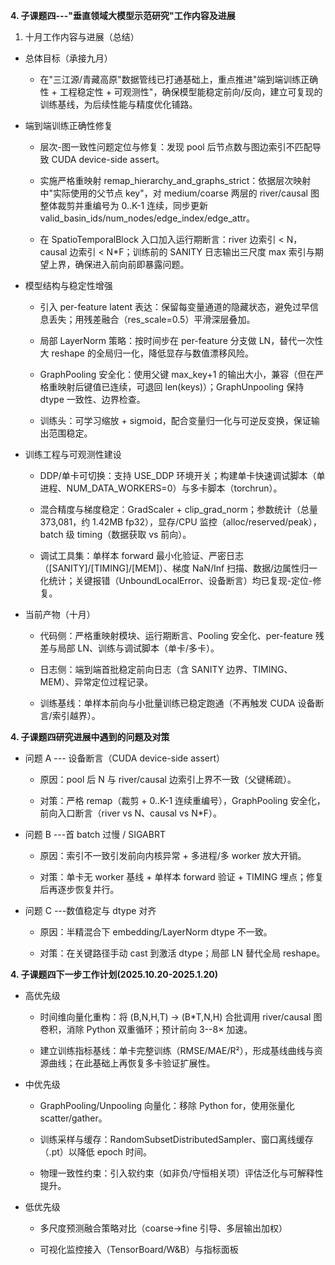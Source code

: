 **4. 子课题四---"垂直领域大模型示范研究"工作内容及进展**

1.  十月工作内容与进展（总结）

- 总体目标（承接九月）

  - 在"三江源/青藏高原"数据管线已打通基础上，重点推进"端到端训练正确性 +
    工程稳定性 +
    可观测性"，确保模型能稳定前向/反向，建立可复现的训练基线，为后续性能与精度优化铺路。

- 端到端训练正确性修复

  - 层次-图一致性问题定位与修复：发现 pool 后节点数与图边索引不匹配导致
    CUDA device-side assert。

  - 实施严格重映射
    remap_hierarchy_and_graphs_strict：依据层次映射中"实际使用的父节点
    key"，对 medium/coarse 两层的 river/causal 图整体裁剪并重编号为
    0..K-1 连续，同步更新
    valid_basin_ids/num_nodes/edge_index/edge_attr。

  - 在 SpatioTemporalBlock 入口加入运行期断言：river 边索引 \< N，causal
    边索引 \< N\*F；训练前的 SANITY 日志输出三尺度 max
    索引与期望上界，确保进入前向前即暴露问题。

- 模型结构与稳定性增强

  - 引入 per-feature latent
    表达：保留每变量通道的隐藏状态，避免过早信息丢失；用残差融合（res_scale=0.5）平滑深层叠加。

  - 局部 LayerNorm 策略：按时间步在 per-feature 分支做 LN，替代一次性大
    reshape 的全局归一化，降低显存与数值漂移风险。

  - GraphPooling 安全化：使用父键 max_key+1
    的输出大小，兼容（但在严格重映射后键值已连续，可退回
    len(keys)）；GraphUnpooling 保持 dtype 一致性、边界检查。

  - 训练头：可学习缩放 +
    sigmoid，配合变量归一化与可逆反变换，保证输出范围稳定。

- 训练工程与可观测性建设

  - DDP/单卡可切换：支持 USE_DDP
    环境开关；构建单卡快速调试脚本（单进程、NUM_DATA_WORKERS=0）与多卡脚本（torchrun）。

  - 混合精度与梯度稳定：GradScaler + clip_grad_norm；参数统计（总量
    373,081，约 1.42MB fp32），显存/CPU
    监控（alloc/reserved/peak），batch 级 timing（数据获取 vs 前向）。

  - 调试工具集：单样本 forward
    最小化验证、严密日志（\[SANITY\]/\[TIMING\]/\[MEM\]）、梯度 NaN/Inf
    扫描、数据/边属性归一化统计；关键报错（UnboundLocalError、设备断言）均已复现-定位-修复。

- 当前产物（十月）

  - 代码侧：严格重映射模块、运行期断言、Pooling 安全化、per-feature
    残差与局部 LN、训练与调试脚本（单卡/多卡）。

  - 日志侧：端到端首批稳定前向日志（含 SANITY
    边界、TIMING、MEM）、异常定位过程记录。

  - 训练基线：单样本前向与小批量训练已稳定跑通（不再触发 CUDA
    设备断言/索引越界）。

**4. 子课题四研究进展中遇到的问题及对策**

- 问题 A --- 设备断言（CUDA device-side assert）

  - 原因：pool 后 N 与 river/causal 边索引上界不一致（父键稀疏）。

  - 对策：严格 remap（裁剪 + 0..K-1 连续重编号），GraphPooling
    安全化，前向入口断言（river vs N、causal vs N\*F）。

- 问题 B ---首 batch 过慢 / SIGABRT

  - 原因：索引不一致引发前向内核异常 + 多进程/多 worker 放大开销。

  - 对策：单卡无 worker 基线 + 单样本 forward 验证 + TIMING
    埋点；修复后再逐步恢复并行。

- 问题 C ---数值稳定与 dtype 对齐

  - 原因：半精混合下 embedding/LayerNorm dtype 不一致。

  - 对策：在关键路径手动 cast 到激活 dtype；局部 LN 替代全局 reshape。

**4. 子课题四下一步工作计划(2025.10.20-2025.1.20)**

- 高优先级

  - 时间维向量化重构：将 (B,N,H,T) → (B\*T,N,H) 合批调用 river/causal
    图卷积，消除 Python 双重循环；预计前向 3--8× 加速。

  - 建立训练指标基线：单卡完整训练（RMSE/MAE/R²），形成基线曲线与资源曲线；在此基础上再恢复多卡验证扩展性。

- 中优先级

  - GraphPooling/Unpooling 向量化：移除 Python for，使用张量化
    scatter/gather。

  - 训练采样与缓存：RandomSubsetDistributedSampler、窗口离线缓存（.pt）以降低
    epoch 时间。

  - 物理一致性约束：引入软约束（如非负/守恒相关项）评估泛化与可解释性提升。

- 低优先级

  - 多尺度预测融合策略对比（coarse→fine 引导、多层输出加权）

  - 可视化监控接入（TensorBoard/W&B）与指标面板
